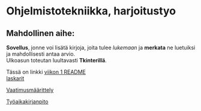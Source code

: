 # Ohjelmistotekniikka, harjoitustyo

## Mahdollinen aihe:

**Sovellus**, jonne voi lisätä kirjoja, joita tulee *lukemaan* ja **merkata** ne luetuiksi ja mahdollisesti antaa arvio.  
Ulkoasun toteutan luultavasti **Tkinterillä**.

Tässä on linkki [viikon 1 README](https://github.com/Iltsukka/ot-harjoitusty/blob/main/laskarit/viikko1.md)  
[laskarit](https://github.com/Iltsukka/ot-harjoitusty/tree/main/laskarit)

[Vaatimusmäärittely](https://github.com/Iltsukka/ot-harjoitusty/blob/main/dokumentaatio/vaatimusmaarittely.md)

[Työaikakirjanpito](https://github.com/Iltsukka/ot-harjoitusty/blob/main/dokumentaatio/tuntikirjanpito.md)
